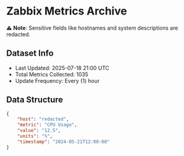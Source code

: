 # Zabbix Metrics Archive

⚠️ **Note**: Sensitive fields like hostnames and system descriptions are redacted.

## Dataset Info
- Last Updated: 2025-07-18 21:00 UTC
- Total Metrics Collected: 1035
- Update Frequency: Every (1) hour

## Data Structure
```json
{
    "host": "redacted",
    "metric": "CPU Usage",
    "value": "12.5",
    "units": "%",
    "timestamp": "2024-05-21T12:00:00"
}
```
